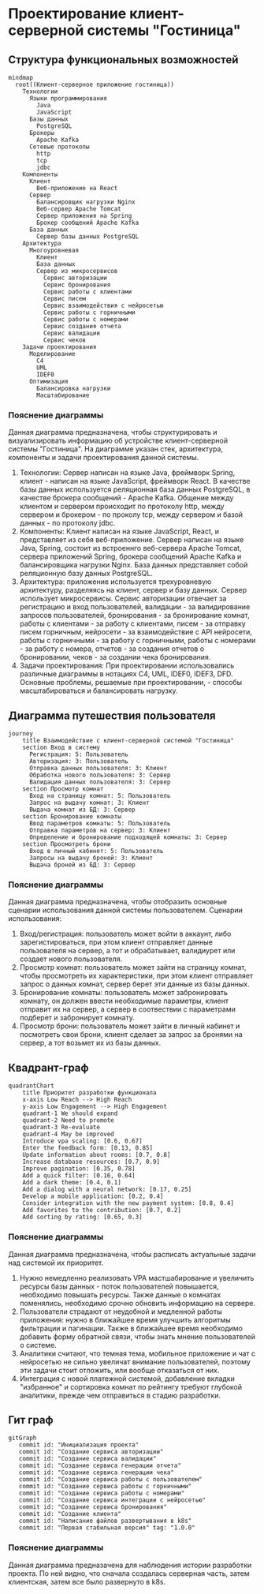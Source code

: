 # Проектирование клиент-серверной системы "Гостиница"
## Структура функциональных возможностей

```mermaid
mindmap
  root((Клиент-серверное приложение гостиница))
    Технологии
      Языки программирования
        Java
        JavaScript
      Базы данных
        PostgreSQL
      Брокеры
        Apache Kafka
      Сетевые протоколы
        http
        tcp
        jdbc
    Компоненты
      Клиент
        Веб-приложение на React
      Сервер
        Балансировщик нагрузки Nginx
        Веб-сервер Apache Tomcat
        Сервер приложения на Spring
        Брокер сообщений Apache Kafka
      База данных
        Сервер базы данных PostgreSQL
    Архитектура
      Многоуровневая
        Клиент
        База данных
        Сервер из микросервисов
          Сервис авторизации
          Сервис бронирования
          Сервис работы с клиентами
          Сервис писем
          Сервис взаимодействия с нейросетью
          Сервис работы с горничными
          Сервис работы с номерами
          Сервис создания отчета
          Сервис валидации
          Сервис чеков
    Задачи проектирования
      Моделирование
        С4
        UML
        IDEF0
      Оптимизация
        Балансировка нагрузки
        Масштабирование
```
### Пояснение диаграммы
Данная диаграмма предназначена, чтобы структурировать и визуализировать информацию об устройстве клиент-серверной системы "Гостиница". На диаграмме указан стек, архитектура, компоненты и задачи проектирования данной системы.

1. Технологии: Сервер написан на языке Java, фреймворк Spring, клиент - написан на языке JavaScript, фреймворк React. В качестве базы данных используется реляционная база данных PostgreSQL, в качестве брокера сообщений - Apache Kafka. Общение между клиентом и сервером происходит по протоколу http, между сервером и брокером - по проколу tcp, между сервером и базой данных - по протоколу jdbc.
2. Компоненты: Клиент написан на языке JavaScript, React, и представляет из себя веб-приложение. Сервер написан на языке Java, Spring, состоит из встроеннго веб-сервера Apache Tomcat, сервера приложений Spring, брокера сообщений Apache Kafka и балансировщика нагрузки Nginx. База данных представляет собой реляционную базу данных PostgreSQL.
3. Архитектура: приложение используется трехуровневую архитектуру, разделяясь на клиент, сервер и базу данных. Сервер использует микросервисы. Сервис авторизации отвечает за регистрацию и вход пользователей, валидации - за валидирование запросов пользователей, бронирования - за бронирование комнат, работы с клиентами - за работу с клиентами, писем - за отправку писем горничным, нейросети - за взаимодействие с API нейросети, работы с горничными - за работу с горничными, работы с номерами - за работу с номера, отчетов - за создания отчетов о бронировании, чеков - за создании чека бронирования.
4. Задачи проектирования: При проектировании использовались различные диаграммы в нотациях C4, UML, IDEF0, IDEF3, DFD. Основные проблемы, решаемые при проектировании, - способы масштабироваться и балансировать нагрузку.

## Диаграмма путешествия пользователя 
```mermaid
journey
    title Взаимодействие с клиент-серверной системой "Гостиница"
    section Вход в систему
      Регистрация: 5: Пользователь
      Авторизация: 3: Пользователь
      Отправка данных пользователя: 3: Клиент
      Обработка нового пользователя: 3: Сервер
      Валидация данных пользователя: 3: Сервер
    section Просмотр комнат
      Вход на страницу комнат: 5: Пользователь
      Запрос на выдачу комнат: 3: Клиент
      Выдача комнат из БД: 3: Сервер
    section Бронирование комнаты
      Ввод параметров комнаты: 5: Пользователь
      Отправка параметров на сервер: 3: Клиент
      Определение и бронирование подходящей комнаты: 3: Сервер
    section Просмотреть брони
      Вход в личный кабинет: 5: Пользователь
      Запросы на выдачу броней: 3: Клиент
      Выдача броней из БД: 3: Сервер
```
### Пояснение диаграммы
Данная диаграмма предназначена, чтобы отобразить основные сценарии использования данной системы пользователем.
Сценарии использования:
1. Вход/регистрация: пользователь может войти в аккаунт, либо зарегистироваться, при этом клиент отправляет данные пользователя на сервер, а тот и обрабатывает, валидиурет или создает нового пользователя.
2. Просмотр комнат: пользователь может зайти на страницу комнат, чтобы просмотреть их характеристики, при этом клиент отправляет запрос о данных комнат, сервер берет эти данные из базы данных.
3. Бронирование комнаты: пользователь может забронировать комнату, он должен ввести необходимые параметры, клиент отправит их на сервер, а сервер в соотвествии с параметрами подберет и забронирует комнату.
4. Просмотр брони: пользователь может зайти в личный кабинет и посмотреть свои брони, клиент сделает за запрос за бронями на сервер, а тот возьмет их из базы данных.

## Квадрант-граф 
```mermaid
quadrantChart
    title Приоритет разработки функционала
    x-axis Low Reach --> High Reach
    y-axis Low Engagement --> High Engagement
    quadrant-1 We should expand
    quadrant-2 Need to promote
    quadrant-3 Re-evaluate
    quadrant-4 May be improved
    Introduce vpa scaling: [0.6, 0.67]
    Enter the feedback form: [0.13, 0.85]
    Update information about rooms: [0.7, 0.8]
    Increase database resources: [0.7, 0.9]
    Improve pagination: [0.35, 0.78]
    Add a quick filter: [0.16, 0.64]
    Add a dark theme: [0.4, 0.1]
    Add a dialog with a neural network: [0.17, 0.25]
    Develop a mobile application: [0.2, 0.4]
    Consider integration with the new payment system: [0.8, 0.4]
    Add favorites to the contribution: [0.7, 0.2]
    Add sorting by rating: [0.65, 0.3]
```
### Пояснение диаграммы
Данная диаграмма предназначена, чтобы расписать актуальные задачи над системой их приоритет.
1. Нужно немедленно реализовать VPA мастшабирование и увеличить ресурсы базы данных - поток пользователей повышается, необходимо повышать ресурсы. Также данные о комнатах поменялись, необходимо срочно обновить информацию на сервере.
2. Пользователи страдают от неудобной и медленной работы приложения: нужно в ближайшее время улучшить алгоритмы фильтрации и пагинации. Также в ближайшее время необходимо добавить форму обратной связи, чтобы знать мнение пользователей о системе.
3. Аналитики считают, что темная тема, мобильное приложение и чат с нейросетью не сильно увеличат внимание пользователей, поэтому эти задачи стоит отложить, или вообще отказаться от них.
4. Интеграция с новой платежной системой, добавление вкладки "избранное" и сортировка комнат по рейтингу требуют глубокой аналитики, прежде чем отправиться в стадию разработки.

## Гит граф 
```mermaid
gitGraph
   commit id: "Инициализация проекта"
   commit id: "Создание сервиса авторизации"
   commit id: "Создание сервиса валидации"
   commit id: "Создание сервиса генерации отчета"
   commit id: "Создание сервиса генерации чека"
   commit id: "Создание сервиса работы с пользователем"
   commit id: "Создание сервиса работы с горничными"
   commit id: "Создание сервиса работы с номерами"
   commit id: "Создание сервиса интеграции с нейросетью"
   commit id: "Создание сервиса бронирования"
   commit id: "Создание клиента"
   commit id: "Написание файлов развертывания в k8s"
   commit id: "Первая стабильная версия" tag: "1.0.0"
```
### Пояснение диаграммы
Данная  диаграмма предназачена для наблюдения истории разработки проекта.
По ней видно, что сначала создалась серверная часть, затем клиентская, затем все было развернуто в k8s.
